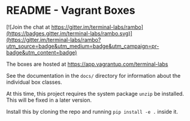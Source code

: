 # README - Vagrant Boxes

[![Join the chat at https://gitter.im/terminal-labs/rambo](https://badges.gitter.im/terminal-labs/rambo.svg)](https://gitter.im/terminal-labs/rambo?utm_source=badge&utm_medium=badge&utm_campaign=pr-badge&utm_content=badge)

The boxes are hosted at https://app.vagrantup.com/terminal-labs

See the documentation in the `docs/` directory for information about the individual box classes.

At this time, this project requires the system package `unzip` be installed. This will be fixed in a later version.

Install this by cloning the repo and running `pip install -e .` inside it.
